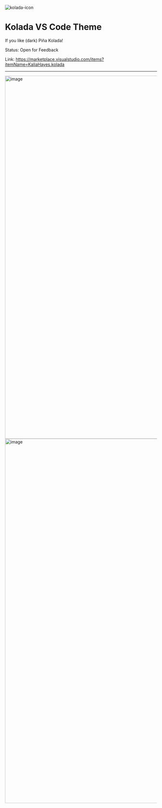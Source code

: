 ![kolada-icon](https://github.com/KaliaHayes/Kolada-VS-Code-Theme/assets/15077866/93c0a1eb-b68c-41ea-8108-cbda7ba41419)

# Kolada VS Code Theme

If you like (dark) Piña Kolada! 

Status: Open for Feedback

Link: https://marketplace.visualstudio.com/items?itemName=KaliaHayes.kolada

----

<img width="1198" alt="image" src="https://github.com/KaliaHayes/Kolada-VS-Code-Theme/assets/15077866/ed7ca6de-85b1-404c-8d78-e507e8d8f48a">
<img width="1203" alt="image" src="https://github.com/KaliaHayes/Kolada-VS-Code-Theme/assets/15077866/0c144199-4ded-4d6a-b577-3da1b3072c6e">
